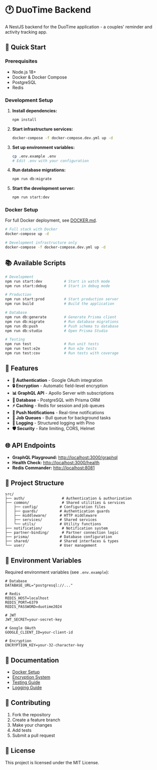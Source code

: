 # 🕐 DuoTime Backend

A NestJS backend for the DuoTime application - a couples' reminder and activity tracking app.

## 🚀 Quick Start

### Prerequisites

- Node.js 18+
- Docker & Docker Compose
- PostgreSQL
- Redis

### Development Setup

1. **Install dependencies:**

   ```bash
   npm install
   ```

2. **Start infrastructure services:**

   ```bash
   docker-compose -f docker-compose.dev.yml up -d
   ```

3. **Set up environment variables:**

   ```bash
   cp .env.example .env
   # Edit .env with your configuration
   ```

4. **Run database migrations:**

   ```bash
   npm run db:migrate
   ```

5. **Start the development server:**

   ```bash
   npm run start:dev
   ```

### Docker Setup

For full Docker deployment, see [DOCKER.md](./DOCKER.md).

```bash
# Full stack with Docker
docker-compose up -d

# Development infrastructure only
docker-compose -f docker-compose.dev.yml up -d
```

## 📚 Available Scripts

```bash
# Development
npm run start:dev          # Start in watch mode
npm run start:debug        # Start in debug mode

# Production
npm run start:prod         # Start production server
npm run build              # Build the application

# Database
npm run db:generate        # Generate Prisma client
npm run db:migrate         # Run database migrations
npm run db:push            # Push schema to database
npm run db:studio          # Open Prisma Studio

# Testing
npm run test               # Run unit tests
npm run test:e2e           # Run e2e tests
npm run test:cov           # Run tests with coverage
```

## 🔧 Features

- **🔐 Authentication** - Google OAuth integration
- **🔒 Encryption** - Automatic field-level encryption
- **📊 GraphQL API** - Apollo Server with subscriptions
- **💾 Database** - PostgreSQL with Prisma ORM
- **⚡ Caching** - Redis for session and job queues
- **📱 Push Notifications** - Real-time notifications
- **🔄 Job Queues** - Bull queue for background tasks
- **📝 Logging** - Structured logging with Pino
- **🛡️ Security** - Rate limiting, CORS, Helmet

## 🌐 API Endpoints

- **GraphQL Playground:** [http://localhost:3000/graphql](http://localhost:3000/graphql)
- **Health Check:** [http://localhost:3000/health](http://localhost:3000/health)
- **Redis Commander:** [http://localhost:8081](http://localhost:8081)

## 📁 Project Structure

```text
src/
├── auth/                 # Authentication & authorization
├── common/               # Shared utilities & services
│   ├── config/          # Configuration files
│   ├── guards/          # Authentication guards
│   ├── middleware/      # HTTP middleware
│   ├── services/        # Shared services
│   └── utils/           # Utility functions
├── notification/         # Notification system
├── partner-binding/      # Partner connection logic
├── prisma/              # Database configuration
├── shared/              # Shared interfaces & types
└── user/                # User management
```

## 🔐 Environment Variables

Required environment variables (see `.env.example`):

```env
# Database
DATABASE_URL="postgresql://..."

# Redis
REDIS_HOST=localhost
REDIS_PORT=6379
REDIS_PASSWORD=duotime2024

# JWT
JWT_SECRET=your-secret-key

# Google OAuth
GOOGLE_CLIENT_ID=your-client-id

# Encryption
ENCRYPTION_KEY=your-32-character-key
```

## 📖 Documentation

- [Docker Setup](./DOCKER.md)
- [Encryption System](./ENCRYPTION.md)
- [Testing Guide](./TESTING.md)
- [Logging Guide](./LOGGING.md)

## 🤝 Contributing

1. Fork the repository
2. Create a feature branch
3. Make your changes
4. Add tests
5. Submit a pull request

## 📄 License

This project is licensed under the MIT License.
